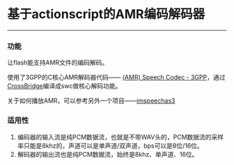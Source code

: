 # 基于actionscript的AMR编码解码器
---

### 功能
让flash能支持AMR文件的编码解码。

使用了3GPP的C核心AMR解码器代码—— [(AMR) Speech Codec - 3GPP][1]，通过[CrossBridge][2]编译成swc做核心解码功能。

关于如何播放AMR，可以参考另外一个项目——[imspeechas3][3]

### 适用性

1. 编码器的输入流是纯PCM数据流，也就是不带WAV头的，PCM数据流的采样率只能是8khz的，声道可以是单声道/双声道，bps可以是8位/16位。
2. 解码器的输出流也是纯PCM数据流，始终是8khz、单声道、16位。


  [1]: http://www.3gpp.org/DynaReport/26104.htm
  [2]: http://crossbridge.io/
  [3]: https://github.com/zhs007/imspeechas3

